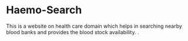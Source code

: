 # Haemo-Search
This is a website on health care domain which helps in searching nearby blood banks and provides the blood stock availability. .

